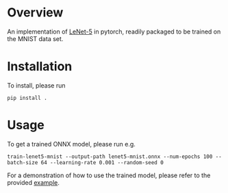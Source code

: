 # Overview

An implementation of [LeNet-5](https://en.wikipedia.org/wiki/LeNet) in pytorch,
readily packaged to be trained on the MNIST data set.

# Installation

To install, please run

```
pip install .
```

# Usage

To get a trained ONNX model, please run e.g.

```
train-lenet5-mnist --output-path lenet5-mnist.onnx --num-epochs 100 --batch-size 64 --learning-rate 0.001 --random-seed 0
```

For a demonstration of how to use the trained model, please refer to the provided [example](https://github.com/Silvan-K/lenet5-mnist/tree/master/example). 
